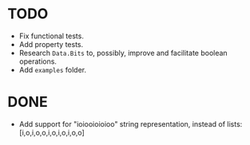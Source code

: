 
# TODO
- Fix functional tests.
- Add property tests.
- Research `Data.Bits` to, possibly, improve and facilitate boolean operations. 
- Add `examples` folder. 

# DONE
- Add support for "ioiooioioioo" string representation, instead of lists: [i,o,i,o,o,i,o,i,o,i,o,o]

